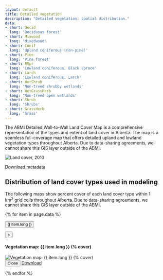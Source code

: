 ```yaml
---
layout: default
title: Detailed vegetation
description: "Detailed vegetation: spatial distribution."
data:
- short: Decid
  long: 'Deciduous forest'
- short: Mixwood
  long: 'Mixedwood'
- short: Conif
  long: 'Upland coniferous (non-pine)'
- short: Pine
  long: 'Pine forest'
- short: BSpr
  long: 'Lowland coniferous, Black spruce'
- short: Larch
  long: 'Lowland coniferous, Larch'
- short: WetShrub
  long: 'Non-treed shrubby wetlands'
- short: WetGrassHerb
  long: 'Non-treed open wetlands'
- short: Shrub
  long: 'Shrubs'
- short: GrassHerb
  long: 'Grass'
---
```


The ABMI Detailed Wall-to-Wall Land Cover Map is a comprehensive representation of the types and extent of land cover in Alberta. The map is a seamless full-coverage  map that offers detailed upland and lowland vegetation types throughout Alberta. Due to data-sharing agreements, we cannot share this GIS layer outside of the ABMI.

<div class="row">

  <div class="col-6 col-sm-6 col-lg-6">
  <p><img src="{{ site.contents }}/geospatial/vegetation/DetailedVeg.png" class="img-responsive" alt="Land cover, 2010"/></p>
  </div>

<span class="pull-right">
<a href="{{ site.ftproot }}/geospatial/vegetation/2012_w2w_Backfilled_LayerV5_Metadata_2.docx" class="btn btn-primary" target="_blank">Download metadata <i class="fa fa-external-link-square"></i></a>
</span>

</div>


## Distribution of land cover types used in modeling

The following maps show percent cover of each land cover type within 1 km<sup>2</sup> grid cells throughout Alberta. Due to data-sharing agreements, we cannot share this GIS layer outside of the ABMI.

{% for item in page.data %}

<button type="button" class="btn btn-primary" data-toggle="modal" data-target="#modal-{{ item.short }}">{{ item.long }}</button>

<div class="modal fade" id="modal-{{ item.short }}" tabindex="-1" role="dialog" aria-labelledby="modal-{{ item.short }}-label">
  <div class="modal-dialog" role="document">
    <div class="modal-content">
      <div class="modal-header">
        <button type="button" class="close" data-dismiss="modal" aria-label="Close"><span aria-hidden="true">&times;</span></button>
        <h4 class="modal-title" id="modal-lichens-label">Vegetation map: {{ item.long }} (% cover)</h4>
      </div>
      <div class="modal-body">
        <img src="{{ site.contents }}/geospatial/vegetation/{{ item.short }}.png" class="img-responsive" alt="Vegetation map: {{ item.long }} (% cover)"/>
      </div>
      <div class="modal-footer">
        <button type="button" class="btn btn-default" data-dismiss="modal">Close</button>
        <a class="btn btn-primary" href="{{ site.ftproot }}/geospatial/vegetation/2012_w2w_Backfilled_LayerV5_Metadata_2.docx" target="_blank">Download <i class="fa fa-external-link-square"></i></a>
      </div>
    </div>
  </div>
</div>

{% endfor %}
